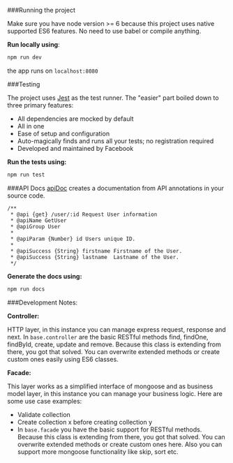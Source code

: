 
###Running the project

Make sure you have node version >= 6 because this project uses native supported ES6 features. No need to use babel or compile anything.

**Run locally using**:

```bash
npm run dev

```
the app runs on `localhost:8080`

###Testing

The project uses [Jest](https://facebook.github.io/jest/) as the test runner. The "easier" part boiled down to three primary features:

 - All dependencies are mocked by default
 - All in one
 - Ease of setup and configuration
 - Auto-magically finds and runs all your tests; no registration required
 - Developed and maintained by Facebook

**Run the tests using:**

```bash
npm run test
```
###API Docs
[apiDoc](http://apidocjs.com/) creates a documentation from API annotations in your source code.

	/**
	 * @api {get} /user/:id Request User information
	 * @apiName GetUser
	 * @apiGroup User
	 *
	 * @apiParam {Number} id Users unique ID.
	 *
	 * @apiSuccess {String} firstname Firstname of the User.
	 * @apiSuccess {String} lastname  Lastname of the User.
	 */

**Generate the docs using:**

```bash
npm run docs
```
###Development Notes:

**Controller:**

HTTP layer, in this instance you can manage express request, response and next. In `base.controller` are the basic RESTful methods find, findOne, findById, create, update and remove. Because this class is extending from there, you got that solved. You can overwrite extended methods or create custom ones easily using ES6 classes.

**Facade:**

This layer works as a simplified interface of mongoose and as business model layer, in this instance you can manage your business logic. Here are some use case examples:

- Validate collection
- Create collection x before creating collection y
- In `base.facade` you have the basic support for RESTful methods. Because this class is extending from there, you got that solved. You can overwrite extended methods or create custom ones here. Also you can support more mongoose functionality like skip, sort etc.